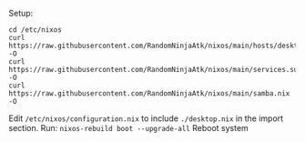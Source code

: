 Setup:

```
cd /etc/nixos
curl https://raw.githubusercontent.com/RandomNinjaAtk/nixos/main/hosts/desktop.nix -O
curl https://raw.githubusercontent.com/RandomNinjaAtk/nixos/main/services.sunshine.nix -O
curl https://raw.githubusercontent.com/RandomNinjaAtk/nixos/main/samba.nix -O
```

Edit `/etc/nixos/configuration.nix` to include `./desktop.nix` in the import section.
Run:
`nixos-rebuild boot --upgrade-all`
Reboot system

